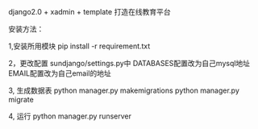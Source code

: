 django2.0 + xadmin + template 打造在线教育平台

安装方法：

1,安装所用模块
pip install -r requirement.txt

2，更改配置
sundjango/settings.py中
DATABASES配置改为自己mysql地址
EMAIL配置改为自己email的地址

3, 生成数据表
python manager.py makemigrations
python manager.py migrate

4, 运行
python manager.py runserver
